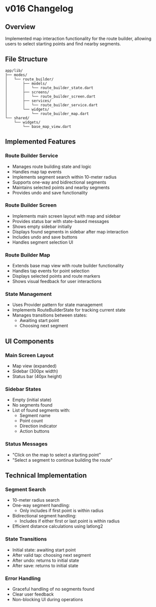 # v016 Changelog

## Overview
Implemented map interaction functionality for the route builder, allowing users to select starting points and find nearby segments.

## File Structure
```
app/lib/
├── modes/
│   └── route_builder/
│       ├── models/
│       │   └── route_builder_state.dart
│       ├── screens/
│       │   └── route_builder_screen.dart
│       ├── services/
│       │   └── route_builder_service.dart
│       └── widgets/
│           └── route_builder_map.dart
└── shared/
    └── widgets/
        └── base_map_view.dart
```

## Implemented Features

### Route Builder Service
- Manages route building state and logic
- Handles map tap events
- Implements segment search within 10-meter radius
- Supports one-way and bidirectional segments
- Maintains selected points and nearby segments
- Provides undo and save functionality

### Route Builder Screen
- Implements main screen layout with map and sidebar
- Provides status bar with state-based messages
- Shows empty sidebar initially
- Displays found segments in sidebar after map interaction
- Includes undo and save buttons
- Handles segment selection UI

### Route Builder Map
- Extends base map view with route builder functionality
- Handles tap events for point selection
- Displays selected points and route markers
- Shows visual feedback for user interactions

### State Management
- Uses Provider pattern for state management
- Implements RouteBuilderState for tracking current state
- Manages transitions between states:
  - Awaiting start point
  - Choosing next segment

## UI Components

### Main Screen Layout
- Map view (expanded)
- Sidebar (300px width)
- Status bar (40px height)

### Sidebar States
- Empty (initial state)
- No segments found
- List of found segments with:
  - Segment name
  - Point count
  - Direction indicator
  - Action buttons

### Status Messages
- "Click on the map to select a starting point"
- "Select a segment to continue building the route"

## Technical Implementation

### Segment Search
- 10-meter radius search
- One-way segment handling:
  - Only includes if first point is within radius
- Bidirectional segment handling:
  - Includes if either first or last point is within radius
- Efficient distance calculations using latlong2

### State Transitions
- Initial state: awaiting start point
- After valid tap: choosing next segment
- After undo: returns to initial state
- After save: returns to initial state

### Error Handling
- Graceful handling of no segments found
- Clear user feedback
- Non-blocking UI during operations 